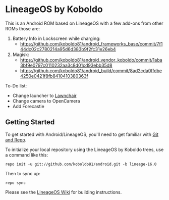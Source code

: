 LineageOS by Koboldo
====================

This is an Android ROM based on LineageOS with a few add-ons from other ROMs those are:
1. Battery Info in Lockscreen while charging:
    * https://github.com/koboldo81/android_frameworks_base/commit/7f144dc02c2780214a95d6d383b9f2fc31e26eb4
2. Magisk:
   * https://github.com/koboldo81/android_vendor_koboldo/commit/1aba3bf9e0797c0110232aa3c8d01cd93ebb35d8
   * https://github.com/koboldo81/android_build/commit/8ad2cda0ffdbe4250e0421f8fb8410410380363f

To-Do list:
* Change launcher to [Lawnchair](http://www.lawnchair.info)
* Change camera to OpenCamera
* Add Forecastie


Getting Started
---------------

To get started with Android/LineageOS, you'll need to get
familiar with [Git and Repo](https://source.android.com/source/using-repo.html).

To initialize your local repository using the LineageOS by Koboldo trees, use a command like this:

    repo init -u git://github.com/koboldo81/android.git -b lineage-16.0

Then to sync up:

    repo sync

Please see the [LineageOS Wiki](https://wiki.lineageos.org/) for building instructions.
